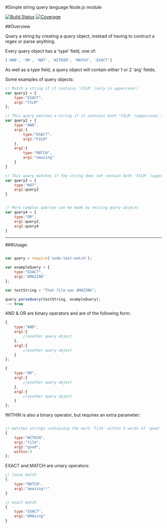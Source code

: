 #Simple string query language Node.js module

[![Build Status](https://travis-ci.org/lucdalton/node-text-match.svg?branch=master)](https://travis-ci.org/lucdalton/node-text-match)
[![Coverage](https://codecov.io/gh/lucdalton/node-text-match/branch/master/graph/badge.svg)](https://codecov.io/gh/lucdalton/node-text-match)


##Overview

Query a string by creating a query object, instead of having to contruct a regex or parse anything.

Every query object has a 'type' field, one of:
```javascript
['AND', 'OR', 'NOT', 'WITHIN', 'MATCH', 'EXACT']
```

As well as a type field, a query object will contain either 1 or 2 'arg' fields.

Some examples of query objects:
```javascript
// Match a string if it contains 'FILM' (only in uppercase!)
var query1 = {
	type:"EXACT",
	arg1:"FILM"
};

// This query matches a string if it contains both 'FILM' (uppercase) and 'amazing' (any case)
var query2 = {
	type:"AND",
	arg1:{
		type:"EXACT",
		arg1:"FILM"
	},
	arg2:{
		type:"MATCH",
		arg1:"amazing"
	}
}

// This query matches if the string does not contain both 'FILM' (uppercase) and 'amazing' (any case)
var query3 = {
	type:"NOT",
	arg1:query2
}


// More complex queries can be made by nesting query objects
var query4 = {
	type:"OR",
	arg1:query2,
	arg2:query4
}
```

---------------------

###Usage:
```javascript

var query = require('node-text-match');

var exampleQuery = {
	type:"EXACT",
	arg1:"AMAZING"
};

var testString = "That film was AMAZING";

query.parseQuery(testString, exampleQuery);
--> true


```



AND & OR are binary operators and are of the following form:

```javascript
{
	type:"AND",
	arg1:{
		//another query object
	},
	arg2:{
		//another query object
	}
};

{
	type:"OR",
	arg1:{
		//another query object
	},
	arg2:{
		//another query object
	}
};

```

WITHIN is also a binary operator, but requires an extra parameter:
```javascript

// matches strings containing the word 'film' within 3 words of 'good'
{
	type:"WITHIN",
	arg1:"film",
	arg2:"good",
	within:3
};
```

EXACT and MATCH are uniary operators:

```javascript
// loose match
{
	type:"MATCH",
	arg1:"amazing!!"
}

// exact match
{
	type:"EXACT",
	arg1:"AMAzing"
}
```